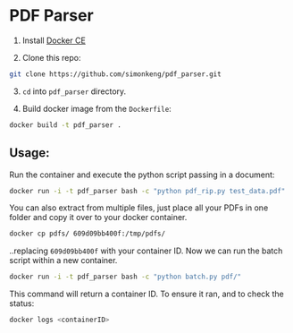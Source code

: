 # PDF Parser

1. Install [Docker CE](https://store.docker.com/)

2. Clone this repo: 

```bash
git clone https://github.com/simonkeng/pdf_parser.git

```

3. `cd` into `pdf_parser` directory. 

4. Build docker image from the `Dockerfile`:

```bash
docker build -t pdf_parser .

```


## Usage:

Run the container and execute the python script passing in a document:

```bash
docker run -i -t pdf_parser bash -c "python pdf_rip.py test_data.pdf"

```

You can also extract from multiple files, just place all your PDFs in one folder and copy it over to your docker container. 

```bash
docker cp pdfs/ 609d09bb400f:/tmp/pdfs/

```

..replacing `609d09bb400f` with your container ID. Now we can run the batch script within a new container. 

```bash
docker run -i -t pdf_parser bash -c "python batch.py pdf/"

```

This command will return a container ID. To ensure it ran, and to check the status: 

```bash
docker logs <containerID>

```









